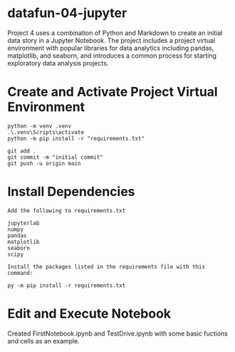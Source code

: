 # datafun-04-jupyter
Project 4 uses a combination of Python and Markdown to create an initial data story in a Jupyter Notebook. The project includes a project virtual environment with popular libraries for data analytics including pandas, matplotlib, and seaborn, and introduces a common process for starting exploratory data analysis projects.

# Create and Activate Project Virtual Environment
```
python -m venv .venv
.\.venv\Scripts\activate
python -m pip install -r "requirements.txt"

git add .
git commit -m "initial commit"
git push -u origin main
```

# Install Dependencies
```
Add the following to requirements.txt

jupyterlab 
numpy 
pandas
matplotlib 
seaborn 
scipy

Install the packages listed in the requirements file with this command:

py -m pip install -r requirements.txt
```

# Edit and Execute Notebook

Created FirstNotebook.ipynb and TestDrive.ipynb with some basic fuctions and cells as an example.




